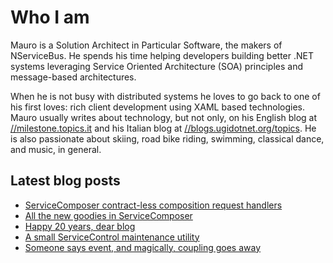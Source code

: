 # Who I am

Mauro is a Solution Architect in Particular Software, the makers of NServiceBus. He spends his time helping developers building better .NET systems leveraging Service Oriented Architecture (SOA) principles and message-based architectures.

When he is not busy with distributed systems he loves to go back to one of his first loves: rich client development using XAML based technologies. Mauro usually writes about technology, but not only, on his English blog at [//milestone.topics.it](https://milestone.topics.it) and his Italian blog at [//blogs.ugidotnet.org/topics](https://blogs.ugidotnet.org/topics). He is also passionate about skiing, road bike riding, swimming, classical dance, and music, in general.

## Latest blog posts

<!--START_SECTION:feed-->
* [ServiceComposer contract-less composition request handlers](https:&#x2F;&#x2F;milestone.topics.it&#x2F;2025&#x2F;04&#x2F;23&#x2F;contract-less-handlers.html)
* [All the new goodies in ServiceComposer](https:&#x2F;&#x2F;milestone.topics.it&#x2F;2025&#x2F;01&#x2F;08&#x2F;all-new-goodies-in-servicecomposer.html)
* [Happy 20 years, dear blog](https:&#x2F;&#x2F;milestone.topics.it&#x2F;2024&#x2F;11&#x2F;30&#x2F;anniversary.html)
* [A small ServiceControl maintenance utility](https:&#x2F;&#x2F;milestone.topics.it&#x2F;2024&#x2F;04&#x2F;09&#x2F;service-control-ghost-endpoints.html)
* [Someone says event, and magically, coupling goes away](https:&#x2F;&#x2F;milestone.topics.it&#x2F;2024&#x2F;02&#x2F;16&#x2F;events-magic.html)
<!--END_SECTION:feed-->
